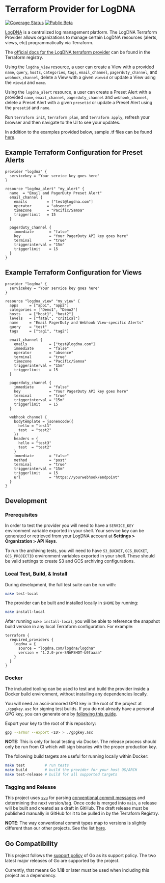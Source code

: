 # Terraform Provider for LogDNA

[![Coverage Status](https://coveralls.io/repos/github/logdna/terraform-provider-logdna/badge.svg?branch=main)](https://coveralls.io/github/logdna/terraform-provider-logdna?branch=main)
[![Public Beta](https://img.shields.io/badge/-Public%20Beta-404346?style=flat)](#)

[LogDNA](https://logdna.com) is a centralized log management platform. The LogDNA Terraform Provider allows organizations to manage certain LogDNA resources (alerts, views, etc) programmatically via Terraform.

The [official docs for the LogDNA terraform provider](https://registry.terraform.io/providers/logdna/logdna/latest/docs) can be found in the Terraform registry.

Using the `logdna_view` resource, a user can create a View with a provided `name`, `query`, `hosts`, `categories`, `tags`, `email_channel`, `pagerduty_channel`, and `webhook_channel`, delete a View with a given `viewid` or update a View using the `viewid` and `name`.

Using the `logdna_alert` resource, a user can create a Preset Alert with a provided `name`, `email_channel`, `pagerduty_channel` and `webhook_channel`, delete a Preset Alert with a given `presetid` or update a Preset Alert using the `presetid` and `name`.

Run `terraform init`, `terraform plan`, and `terraform apply`, refresh your browser and then navigate to the UI to see your updates.

In addition to the examples provided below, sample .tf files can be found [here](https://github.com/logdna/terraform-provider-logdna/tree/main/examples).

## Example Terraform Configuration for Preset Alerts
```
provider "logdna" {
  servicekey = "Your service key goes here"
}

resource "logdna_alert" "my_alert" {
  name  = "Email and PagerDuty Preset Alert"
  email_channel {    
    emails         = ["test@logdna.com"]                 
    operator       = "absence"
    timezone       = "Pacific/Samoa"
    triggerlimit   = 15                  
  }

  pagerduty_channel {
    immediate       = "false"
    key             = "Your PagerDuty API key goes here"
    terminal        = "true"
    triggerinterval = "15m"
    triggerlimit    = 15
  }
}
```

## Example Terraform Configuration for Views
```
provider "logdna" {
  servicekey = "Your service key goes here"
}

resource "logdna_view" "my_view" {
  apps     = ["app1", "app2"]
  categories = ["Demo1", "Demo2"]
  hosts    = ["host1", "host2"]
  levels   = ["fatal", "critical"]
  name     = "Email PagerDuty and Webhook View-specific Alerts"
  query    = "test"
  tags     = ["tag1", "tag2"]

  email_channel {
    emails          = ["test@logdna.com"]
    immediate       = "false"
    operator        = "absence"
    terminal        = "true"
    timezone        = "Pacific/Samoa"
    triggerinterval = "15m"
    triggerlimit    = 15
  }

  pagerduty_channel {
    immediate       = "false"
    key             = "Your PagerDuty API key goes here"
    terminal        = "true"
    triggerinterval = "15m"
    triggerlimit    = 15
  }

  webhook_channel {
    bodytemplate = jsonencode({
      hello = "test1"
      test  = "test2"
    })
    headers = {
      hello = "test3"
      test  = "test2"
    }
    immediate       = "false"
    method          = "post"
    terminal        = "true"
    triggerinterval = "15m"
    triggerlimit    = 15
    url             = "https://yourwebhook/endpoint"
  }
}
```

## Development

### Prerequisites

In order to test the provider you will need to have a `SERVICE_KEY` environment variable
exported in your shell. Your service key can be generated or retrieved from your LogDNA
account at **Settings > Organization > API Keys**.

To run the archiving tests, you will need to have `S3_BUCKET`, `GCS_BUCKET`, `GCS_PROJECTID` environment
variables exported in your shell. These should be valid settings to create S3 and GCS archiving
configurations.

### Local Test, Build, & Install

During development, the full test suite can be run with:

```sh
make test-local
```

The provider can be built and installed locally in `$HOME` by running:

```sh
make install-local
```

After running `make install-local`, you will be able to reference the snapshot build
version in any local Terraform configuration. For example:

```hcl
terraform {
  required_providers {
    logdna = {
      source = "logdna.com/logdna/logdna"
      version = "1.2.0-pre-SNAPSHOT-b9faaaa"
    }
  }
}
```

### Docker

The included tooling can be used to test and build the provider inside a Docker build
environment, without installing any dependencies locally. 

You will need an ascii-armored GPG key in the root of the project at `./gpgkey.asc` for
signing test builds. If you do not already have a personal GPG key, you can generate one
by [following this guide](https://docs.github.com/en/github/authenticating-to-github/managing-commit-signature-verification/generating-a-new-gpg-key).

Export your key to the root of this repository:

```sh
gpg --armor --export <ID> > ./gpgkey.asc
```

**NOTE:** This is only for local testing via Docker. The release process should
only be run from CI which will sign binaries with the proper production key.

The following build targets are useful for running locally within Docker:

```sh
make test         # run tests
make build        # build the provider for your host OS/ARCH
make test-release # build for all supported targets
```

### Tagging and Release

This project uses [`svu`](https://github.com/caarlos0/svu) for parsing
[conventional commit messages](https://github.com/caarlos0/svu#commit-messages-vs-what-they-do)
and determining the next version/tag. Once code is merged into `main`, a release will be
built and created as a draft in GitHub. The draft release must be published manually in
GitHub for it to be pulled in by the Terraform Registry.

**NOTE**: The way conventional commit types map to versions is slightly different than
our other projects. See the list [here](https://github.com/caarlos0/svu#commit-messages-vs-what-they-do).

## Go Compatibility

This project follows the [support policy](https://golang.org/doc/devel/release.html#policy)
of Go as its support policy. The two latest major releases of Go are supported
by the project.

Currently, that means Go **1.18** or later must be used when including this
project as a dependency.